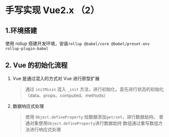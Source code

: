 # 手写实现 Vue2.x （2）

## 1.环境搭建

使用 rollup 搭建开发环境，安装`rollup @babel/core @babel/preset-env rollup-plugin-babel`

## 2. Vue 的初始化流程

1. Vue 是通过混入的方式对 Vue 进行原型扩展
   > 通过 `initMixin` 混入 `_init` 方法，进行初始化，首先进行状态的初始化（data、props、computed、methods）
2. 数据响应式处理
   > 使用 `Object.defineProperty` 给数据添加`get/set`，进行数据劫持。
   > 普通对象使用`Object.defineProperty`进行数据劫持
   > 数组通过重写数组方法进行响应式处理

